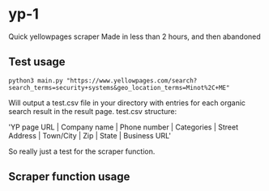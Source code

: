 # yp-1
Quick yellowpages scraper
Made in less than 2 hours, and then abandoned 

## Test usage 
~~~~
python3 main.py "https://www.yellowpages.com/search?search_terms=security+systems&geo_location_terms=Minot%2C+ME"
~~~~
Will output a test.csv file in your directory with entries for each organic search result in the result page.
test.csv structure: 

'YP page URL | Company name | Phone number | Categories | Street Address | Town/City | Zip | State | Business URL' 


So really just a test for the scraper function. 

## Scraper function usage
